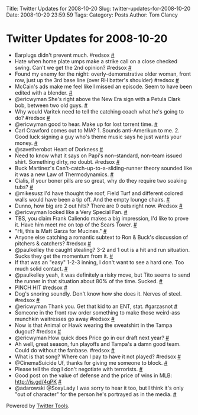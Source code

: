 Title: Twitter Updates for 2008-10-20
Slug: twitter-updates-for-2008-10-20
Date: 2008-10-20 23:59:59
Tags: 
Category: Posts
Author: Tom Clancy

# Twitter Updates for 2008-10-20

<ul>
	<li>Earplugs didn't prevent much. #redsox <a href="http://twitter.com/tclancy/statuses/966768483">#</a></li>
	<li>Hate when home plate umps make a strike call on a close checked swing. Can't we get the 2nd opinion? #redsox <a href="http://twitter.com/tclancy/statuses/966776385">#</a></li>
	<li>Found my enemy for the night: overly-demonstrative older woman, front row, just up the 3rd base line (over RH batter's shoulder) #redsox <a href="http://twitter.com/tclancy/statuses/966784417">#</a></li>
	<li>McCain's ads make me feel like I missed an episode. Seem to have been edited with a blender. <a href="http://twitter.com/tclancy/statuses/966789099">#</a></li>
	<li>@ericwyman She's right above the New Era sign with a Petula Clark bob, between two old guys. <a href="http://twitter.com/tclancy/statuses/966797894">#</a></li>
	<li>Why would Varitek need to tell the catching coach what he's going to do? #redsox <a href="http://twitter.com/tclancy/statuses/966800664">#</a></li>
	<li>@ericwyman good to hear. Make up for lost torrent time. <a href="http://twitter.com/tclancy/statuses/966801451">#</a></li>
	<li>Carl Crawford comes out to MIA? 1. Sounds anti-Amerikun to me. 2. Good luck signing a guy who's theme music says he just wants your money. <a href="http://twitter.com/tclancy/statuses/966802107">#</a></li>
	<li>@savetherobot Heart of Dorkness <a href="http://twitter.com/tclancy/statuses/966807085">#</a></li>
	<li>Need to know what it says on Papi's non-standard, non-team issued shirt. Something dirty, no doubt. #redsox <a href="http://twitter.com/tclancy/statuses/966814045">#</a></li>
	<li>Buck Martinez's Can't-catch-up-to-a-sliding-runner theory sounded like it was a new Law of Thermodynamics. <a href="http://twitter.com/tclancy/statuses/966850358">#</a></li>
	<li>Cialis, if your boner pills are so great, why do they require two soaking tubs? <a href="http://twitter.com/tclancy/statuses/966850720">#</a></li>
	<li>@mikesusz I'd have thought the roof, Field Turf and different colored walls would have been a tip off. And the empty lounge chairs. <a href="http://twitter.com/tclancy/statuses/966852234">#</a></li>
	<li>Dunno, how big are 2 out hits? There are 0 outs right now. #redsox <a href="http://twitter.com/tclancy/statuses/966867285">#</a></li>
	<li>@ericwyman looked like a Very Special Fan. <a href="http://twitter.com/tclancy/statuses/966867723">#</a></li>
	<li>TBS, you claim Frank Caliendo makes a big impression, I'd like to prove it. Have him meet me on top of the Sears Tower. <a href="http://twitter.com/tclancy/statuses/966868312">#</a></li>
	<li>"Hi, this is Matt Garza for Mucinex." <a href="http://twitter.com/tclancy/statuses/966884242">#</a></li>
	<li>Anyone else catching a romantic subtext to Ron &amp; Buck's discussion of pitchers &amp; catchers? #redsox <a href="http://twitter.com/tclancy/statuses/966884564">#</a></li>
	<li>@paulkelley the caught stealing? 3-2 and 1 out is a hit and run situation. Sucks they get the momentum from it. <a href="http://twitter.com/tclancy/statuses/966891559">#</a></li>
	<li>If that was an "easy" 1-2-3 inning, I don't want to see a hard one. Too much solid contact. <a href="http://twitter.com/tclancy/statuses/966894235">#</a></li>
	<li>@paulkelley yeah, it was definitely a risky move, but Tito seems to send the runner in that situation about 80% of the time. Sucked. <a href="http://twitter.com/tclancy/statuses/966898150">#</a></li>
	<li>PINCH HIT #redsox <a href="http://twitter.com/tclancy/statuses/966904873">#</a></li>
	<li>Dog's snoring soundly. Don't know how she does it. Nerves of steel. #redsox <a href="http://twitter.com/tclancy/statuses/966905651">#</a></li>
	<li>@ericwyman Thank you. Get that kid to an ENT, stat. #garzasnot <a href="http://twitter.com/tclancy/statuses/966924348">#</a></li>
	<li>Someone in the front row order something to make those weird-ass munchkin waitresses go away #redsox <a href="http://twitter.com/tclancy/statuses/966958859">#</a></li>
	<li>Now is that Animal or Hawk wearing the sweatshirt in the Tampa dugout? #redsox <a href="http://twitter.com/tclancy/statuses/966959353">#</a></li>
	<li>@ericwyman How quick does Price go in our draft next year? <a href="http://twitter.com/tclancy/statuses/966959687">#</a></li>
	<li>Ah well, great season, fun playoffs and Tampa's a damn good team. Could do without the fanbase. #redsox <a href="http://twitter.com/tclancy/statuses/966972224">#</a></li>
	<li>What is that song? Where can I pay to have it not played? #redsox <a href="http://twitter.com/tclancy/statuses/966974276">#</a></li>
	<li>@CinemaSuicide Uf, thanks for giving me someone to block. <a href="http://twitter.com/tclancy/statuses/967496360">#</a></li>
	<li>Please tell the dog I don't negotiate with terrorists. <a href="http://twitter.com/tclancy/statuses/967764740">#</a></li>
	<li>Good post on the value of defense and the price of wins in MLB: <a href="http://is.gd/4qPK" rel="nofollow">http://is.gd/4qPK</a> <a href="http://twitter.com/tclancy/statuses/967854690">#</a></li>
	<li>@adarowski @SoxyLady I was sorry to hear it too, but I think it's only "out of character" for the person he's portrayed as in the media. <a href="http://twitter.com/tclancy/statuses/967855572">#</a></li>
</ul>
<p>Powered by <a href="http://alexking.org/projects/wordpress">Twitter Tools</a>.</p>
